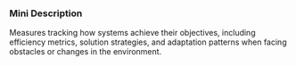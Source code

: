 ### Mini Description

Measures tracking how systems achieve their objectives, including efficiency metrics, solution strategies, and adaptation patterns when facing obstacles or changes in the environment.
